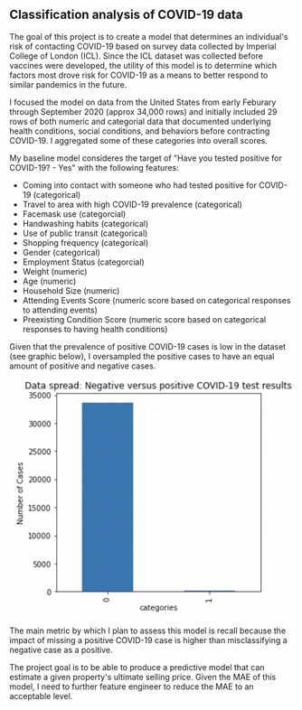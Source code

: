 ## Classification analysis of COVID-19 data

The goal of this project is to create a model that determines an individual's risk of contacting COVID-19 based on survey data collected by Imperial College of London (ICL). Since the ICL dataset was collected before vaccines were developed, the utility of this model is to determine which factors most drove risk for COVID-19 as a means to better respond to similar pandemics in the future. 

I focused the model on data from the United States from early Feburary through September 2020 (approx 34,000 rows) and initially included 29 rows of both numeric and categorial data that documented underlying health conditions, social conditions, and behaviors before contracting COVID-19. I aggregated some of these categories into overall scores. 

My baseline model consideres the target of "Have you tested positive for COVID-19? - Yes" with the following features:
- Coming into contact with someone who had tested positive for COVID-19 (categorical)
- Travel to area with high COVID-19 prevalence (categorical)
- Facemask use (categorcial)
- Handwashing habits (categorical)
- Use of public transit (categorical)
- Shopping frequency (categorical)
- Gender (categorical)
- Employment Status (categorcial)
- Weight (numeric)
- Age (numeric)
- Household Size (numeric)
- Attending Events Score (numeric score based on categorical responses to attending events)
- Preexisting Condition Score (numeric score based on categorical responses to having health conditions)

Given that the prevalence of positive COVID-19 cases is low in the dataset (see graphic below), I oversampled the positive cases to have an equal amount of positive and negative cases.

<img src="data-spread.png" alt="drawing" width="700"/>


The main metric by which I plan to assess this model is recall because the impact of missing a positive COVID-19 case is higher than misclassifying a negative case as a positive. 




The project goal is to be able to produce a predictive model that can estimate a given property's ultimate selling price. Given the MAE of this model, I need to further feature engineer to reduce the MAE to an acceptable level. 

